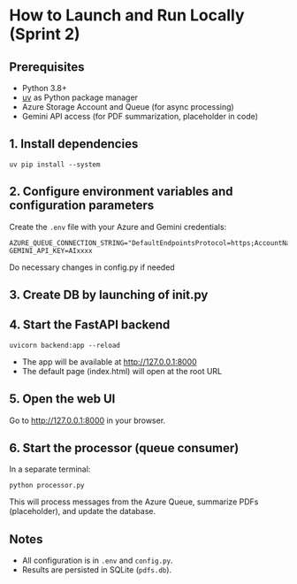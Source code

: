 # How to Launch and Run Locally (Sprint 2)

## Prerequisites
- Python 3.8+
- [uv](https://github.com/astral-sh/uv) as Python package manager
- Azure Storage Account and Queue (for async processing)
- Gemini API access (for PDF summarization, placeholder in code)


## 1. Install dependencies

```
uv pip install --system
```

## 2. Configure environment variables and configuration parameters

Create the `.env` file with your Azure and Gemini credentials:

```
AZURE_QUEUE_CONNECTION_STRING="DefaultEndpointsProtocol=https;AccountName=sadkqueue;AccountKey=VsvnXXX;EndpointSuffix=core.windows.net"
GEMINI_API_KEY=AIxxxx
```
Do necessary changes in config.py if needed
## 3. Create DB by launching of  init.py 

## 4. Start the FastAPI backend

```
uvicorn backend:app --reload
```
- The app will be available at http://127.0.0.1:8000
- The default page (index.html) will open at the root URL

## 5. Open the web UI

Go to http://127.0.0.1:8000 in your browser.

## 6. Start the processor (queue consumer)

In a separate terminal:

```
python processor.py
```
This will process messages from the Azure Queue, summarize PDFs (placeholder), and update the database.

## Notes

- All configuration is in `.env` and `config.py`.
- Results are persisted in SQLite (`pdfs.db`).
